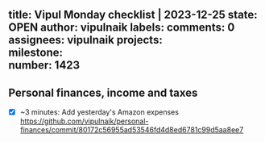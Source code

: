 title:	Vipul Monday checklist | 2023-12-25
state:	OPEN
author:	vipulnaik
labels:	
comments:	0
assignees:	vipulnaik
projects:	
milestone:	
number:	1423
--
## Personal finances, income and taxes

- [x] ~3 minutes: Add yesterday's Amazon expenses https://github.com/vipulnaik/personal-finances/commit/80172c56955ad53546fd4d8ed6781c99d5aa8ee7
